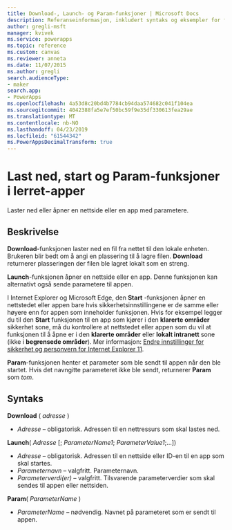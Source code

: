 ```yaml
---
title: Download-, Launch- og Param-funksjoner | Microsoft Docs
description: Referanseinformasjon, inkludert syntaks og eksempler for funksjonene Last ned, start og Param i lerret-apper
author: gregli-msft
manager: kvivek
ms.service: powerapps
ms.topic: reference
ms.custom: canvas
ms.reviewer: anneta
ms.date: 11/07/2015
ms.author: gregli
search.audienceType:
- maker
search.app:
- PowerApps
ms.openlocfilehash: 4a53d8c20bd4b7784cb94daa574682c041f104ea
ms.sourcegitcommit: 4042388fa5e7ef50bc59f9e35df330613fea29ae
ms.translationtype: MT
ms.contentlocale: nb-NO
ms.lasthandoff: 04/23/2019
ms.locfileid: "61544342"
ms.PowerAppsDecimalTransform: true
---
```

# <a name="download-launch-and-param-functions-in-canvas-apps"></a>Last ned, start og Param-funksjoner i lerret-apper
Laster ned eller åpner en nettside eller en app med parametere.  

## <a name="description"></a>Beskrivelse
**Download**-funksjonen laster ned en fil fra nettet til den lokale enheten. Brukeren blir bedt om å angi en plassering til å lagre filen.  **Download** returnerer plasseringen der filen ble lagret lokalt som en streng.  

**Launch**-funksjonen åpner en nettside eller en app.  Denne funksjonen kan alternativt også sende parametere til appen.

I Internet Explorer og Microsoft Edge, den **Start** -funksjonen åpner en nettstedet eller appen bare hvis sikkerhetsinnstillingene er de samme eller høyere enn for appen som inneholder funksjonen. Hvis for eksempel legger du til den **Start** funksjonen til en app som kjører i den **klarerte områder** sikkerhet sone, må du kontrollere at nettstedet eller appen som du vil at funksjonen til å åpne er i den **klarerte områder** eller **lokalt intranett** sone (ikke i **begrensede områder**). Mer informasjon: [Endre innstillinger for sikkerhet og personvern for Internet Explorer 11](https://support.microsoft.com/en-us/help/17479/windows-internet-explorer-11-change-security-privacy-settings).  

**Param**-funksjonen henter et parameter som ble sendt til appen når den ble startet. Hvis det navngitte parameteret ikke ble sendt, returnerer **Param** som *tom*.

## <a name="syntax"></a>Syntaks
**Download** ( *adresse* )

* *Adresse* – obligatorisk.  Adressen til en nettressurs som skal lastes ned.

**Launch**( *Adresse* [; *ParameterName1*; *ParameterValue1*;...])

* *Adresse* – obligatorisk.  Adressen til en nettside eller ID-en til en app som skal startes.
* *Parameternavn* – valgfritt.  Parameternavn.
* *Parameterverdi(er)* – valgfritt.  Tilsvarende parameterverdier som skal sendes til appen eller nettsiden.

**Param**( *ParameterName* )

* *ParameterName* – nødvendig.  Navnet på parameteret som er sendt til appen.

